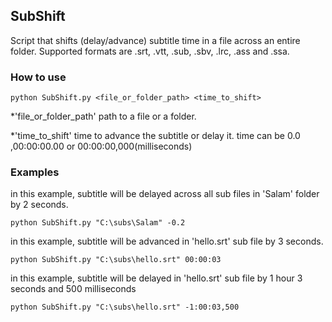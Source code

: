 ## SubShift

Script that shifts (delay/advance) subtitle time in a file across an entire folder. Supported formats are .srt, .vtt, .sub, .sbv, .lrc, .ass and .ssa.


### How to use

```
python SubShift.py <file_or_folder_path> <time_to_shift>
```

*'file_or_folder_path' path to a file or a folder.

*'time_to_shift' time to advance the subtitle or delay it. time can be 0.0 ,00:00:00.00 or 00:00:00,000(milliseconds) 


### Examples

in this example, subtitle will be delayed across all sub files in 'Salam' folder by 2 seconds.

```
python SubShift.py "C:\subs\Salam" -0.2  
```

in this example, subtitle will be advanced in 'hello.srt' sub file by 3 seconds.

```
python SubShift.py "C:\subs\hello.srt" 00:00:03
```

in this example, subtitle will be delayed in 'hello.srt' sub file by 1 hour 3 seconds and 500 milliseconds

```
python SubShift.py "C:\subs\hello.srt" -1:00:03,500
```
